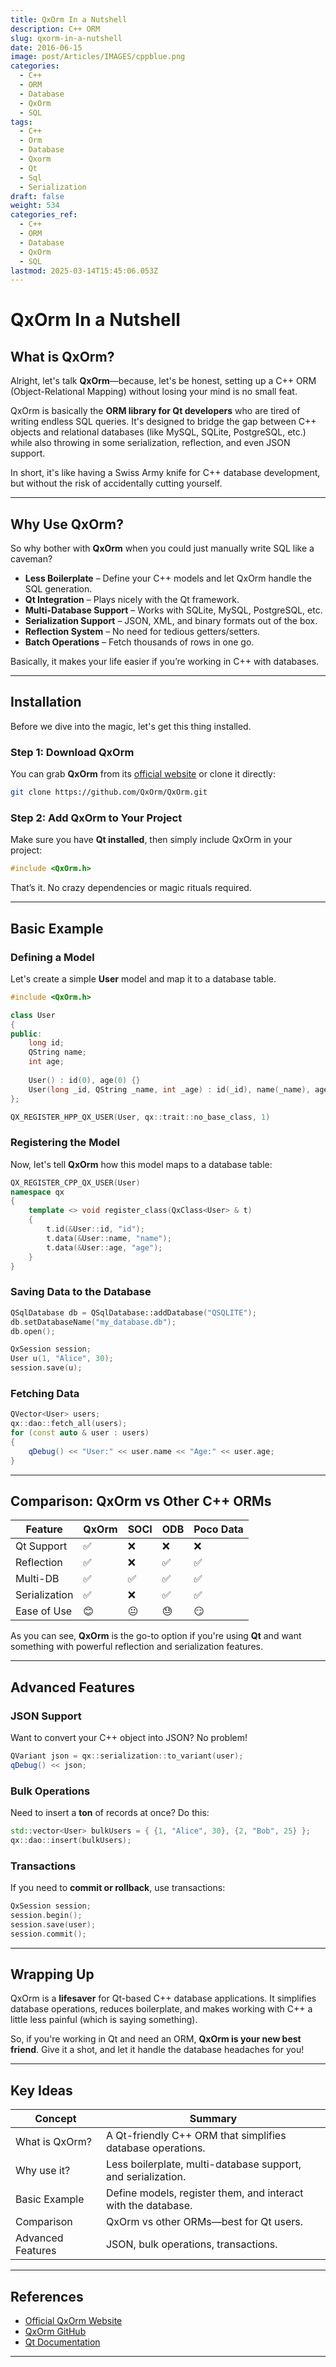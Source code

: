 ```yaml
---
title: QxOrm In a Nutshell
description: C++ ORM
slug: qxorm-in-a-nutshell
date: 2016-06-15
image: post/Articles/IMAGES/cppblue.png
categories:
  - C++
  - ORM
  - Database
  - QxOrm
  - SQL
tags:
  - C++
  - Orm
  - Database
  - Qxorm
  - Qt
  - Sql
  - Serialization
draft: false
weight: 534
categories_ref:
  - C++
  - ORM
  - Database
  - QxOrm
  - SQL
lastmod: 2025-03-14T15:45:06.053Z
---
```

# QxOrm In a Nutshell

## What is QxOrm?

Alright, let's talk **QxOrm**—because, let's be honest, setting up a C++ ORM (Object-Relational Mapping) without losing your mind is no small feat.

QxOrm is basically the **ORM library for Qt developers** who are tired of writing endless SQL queries. It's designed to bridge the gap between C++ objects and relational databases (like MySQL, SQLite, PostgreSQL, etc.) while also throwing in some serialization, reflection, and even JSON support.

In short, it's like having a Swiss Army knife for C++ database development, but without the risk of accidentally cutting yourself.

***

## Why Use QxOrm?

So why bother with **QxOrm** when you could just manually write SQL like a caveman?

* **Less Boilerplate** – Define your C++ models and let QxOrm handle the SQL generation.
* **Qt Integration** – Plays nicely with the Qt framework.
* **Multi-Database Support** – Works with SQLite, MySQL, PostgreSQL, etc.
* **Serialization Support** – JSON, XML, and binary formats out of the box.
* **Reflection System** – No need for tedious getters/setters.
* **Batch Operations** – Fetch thousands of rows in one go.

Basically, it makes your life easier if you’re working in C++ with databases.

***

## Installation

Before we dive into the magic, let's get this thing installed.

### Step 1: Download QxOrm

You can grab **QxOrm** from its [official website](https://www.qxorm.com/) or clone it directly:

```sh
git clone https://github.com/QxOrm/QxOrm.git
```

### Step 2: Add QxOrm to Your Project

Make sure you have **Qt installed**, then simply include QxOrm in your project:

```cpp
#include <QxOrm.h>
```

That’s it. No crazy dependencies or magic rituals required.

***

## Basic Example

### Defining a Model

Let's create a simple **User** model and map it to a database table.

```cpp
#include <QxOrm.h>

class User
{
public:
    long id;
    QString name;
    int age;
    
    User() : id(0), age(0) {}
    User(long _id, QString _name, int _age) : id(_id), name(_name), age(_age) {}
};

QX_REGISTER_HPP_QX_USER(User, qx::trait::no_base_class, 1)
```

### Registering the Model

Now, let's tell **QxOrm** how this model maps to a database table:

```cpp
QX_REGISTER_CPP_QX_USER(User)
namespace qx
{
    template <> void register_class(QxClass<User> & t)
    {
        t.id(&User::id, "id");
        t.data(&User::name, "name");
        t.data(&User::age, "age");
    }
}
```

### Saving Data to the Database

```cpp
QSqlDatabase db = QSqlDatabase::addDatabase("QSQLITE");
db.setDatabaseName("my_database.db");
db.open();

QxSession session;
User u(1, "Alice", 30);
session.save(u);
```

### Fetching Data

```cpp
QVector<User> users;
qx::dao::fetch_all(users);
for (const auto & user : users)
{
    qDebug() << "User:" << user.name << "Age:" << user.age;
}
```

***

## Comparison: QxOrm vs Other C++ ORMs

| Feature       | QxOrm | SOCI | ODB | Poco Data |
| ------------- | ----- | ---- | --- | --------- |
| Qt Support    | ✅     | ❌    | ❌   | ❌         |
| Reflection    | ✅     | ❌    | ✅   | ✅         |
| Multi-DB      | ✅     | ✅    | ✅   | ✅         |
| Serialization | ✅     | ❌    | ✅   | ✅         |
| Ease of Use   | 😊    | 😐   | 😓  | 😏        |

As you can see, **QxOrm** is the go-to option if you're using **Qt** and want something with powerful reflection and serialization features.

***

## Advanced Features

### JSON Support

Want to convert your C++ object into JSON? No problem!

```cpp
QVariant json = qx::serialization::to_variant(user);
qDebug() << json;
```

### Bulk Operations

Need to insert a **ton** of records at once? Do this:

```cpp
std::vector<User> bulkUsers = { {1, "Alice", 30}, {2, "Bob", 25} };
qx::dao::insert(bulkUsers);
```

### Transactions

If you need to **commit or rollback**, use transactions:

```cpp
QxSession session;
session.begin();
session.save(user);
session.commit();
```

***

## Wrapping Up

QxOrm is a **lifesaver** for Qt-based C++ database applications. It simplifies database operations, reduces boilerplate, and makes working with C++ a little less painful (which is saying something).

So, if you're working in Qt and need an ORM, **QxOrm is your new best friend**. Give it a shot, and let it handle the database headaches for you!

***

## Key Ideas

| Concept           | Summary                                                       |
| ----------------- | ------------------------------------------------------------- |
| What is QxOrm?    | A Qt-friendly C++ ORM that simplifies database operations.    |
| Why use it?       | Less boilerplate, multi-database support, and serialization.  |
| Basic Example     | Define models, register them, and interact with the database. |
| Comparison        | QxOrm vs other ORMs—best for Qt users.                        |
| Advanced Features | JSON, bulk operations, transactions.                          |

***

## References

* [Official QxOrm Website](https://www.qxorm.com/)
* [QxOrm GitHub](https://github.com/QxOrm/QxOrm)
* [Qt Documentation](https://doc.qt.io/)

***
